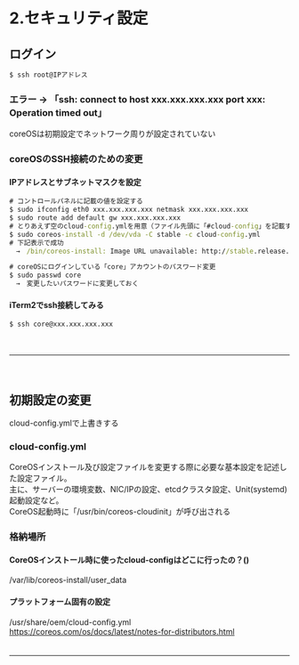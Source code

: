 # 2.セキュリティ設定

## ログイン
```cmd
$ ssh root@IPアドレス
```

### エラー → 「ssh: connect to host xxx.xxx.xxx.xxx port xxx: Operation timed out」
coreOSは初期設定でネットワーク周りが設定されていない
　  
### coreOSのSSH接続のための変更
#### IPアドレスとサブネットマスクを設定
```cmd
# コントロールパネルに記載の値を設定する
$ sudo ifconfig eth0 xxx.xxx.xxx.xxx netmask xxx.xxx.xxx.xxx
$ sudo route add default gw xxx.xxx.xxx.xxx
# とりあえず空のcloud-config.ymlを用意（ファイル先頭に「#cloud-config」を記載する）してcoreOSをインストール
$ sudo coreos-install -d /dev/vda -C stable -c cloud-config.yml
# 下記表示で成功
　→　/bin/coreos-install: Image URL unavailable: http://stable.release.core-os.net/amd64-usr/444.5.0/coreos_production_image.bin.bz2

# coreOSにログインしている「core」アカウントのパスワード変更
$ sudo passwd core
　→　変更したいパスワードに変更しておく
```
#### iTerm2でssh接続してみる
```
$ ssh core@xxx.xxx.xxx.xxx
```
　  
- - - 
　  
## 初期設定の変更
cloud-config.ymlで上書きする  

### cloud-config.yml
CoreOSインストール及び設定ファイルを変更する際に必要な基本設定を記述した設定ファイル。  
主に、サーバーの環境変数、NIC/IPの設定、etcdクラスタ設定、Unit(systemd)起動設定など。  
CoreOS起動時に「/usr/bin/coreos-cloudinit」が呼び出される  

### 格納場所

#### CoreOSインストール時に使ったcloud-configはどこに行ったの？()
/var/lib/coreos-install/user_data

#### プラットフォーム固有の設定
/usr/share/oem/cloud-config.yml  
https://coreos.com/os/docs/latest/notes-for-distributors.html  
　  
- - - 
